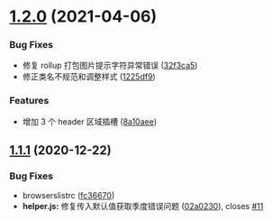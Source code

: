 # [1.2.0](https://github.com/3scarecrow/vue-quarter-select/compare/v1.1.1...v1.2.0) (2021-04-06)


### Bug Fixes

* 修复 rollup 打包图片提示字符异常错误 ([32f3ca5](https://github.com/3scarecrow/vue-quarter-select/commit/32f3ca5a14ef21ec2625dd26003db2435d6e0a52))
* 修正类名不规范和调整样式 ([1225df9](https://github.com/3scarecrow/vue-quarter-select/commit/1225df983a6cc788835bc9f5aab1d77069463677))


### Features

* 增加 3 个 header 区域插槽 ([8a10aee](https://github.com/3scarecrow/vue-quarter-select/commit/8a10aeef6bc4f11ce642bf13536771a9441d9660))



## [1.1.1](https://github.com/3scarecrow/vue-quarter-select/compare/1.1.0...v1.1.1) (2020-12-22)


### Bug Fixes

* browserslistrc ([fc36670](https://github.com/3scarecrow/vue-quarter-select/commit/fc3667051ae25d3bf9ea3f312b0326e2f5f5f730))
* **helper.js:** 修复传入默认值获取季度错误问题 ([02a0230](https://github.com/3scarecrow/vue-quarter-select/commit/02a0230212c45118fac1120122c2f0fff809bf96)), closes [#11](https://github.com/3scarecrow/vue-quarter-select/issues/11)



